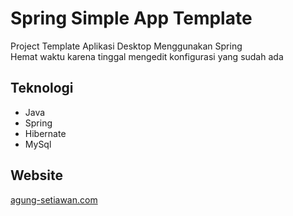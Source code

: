 Spring Simple App Template
==========================
Project Template Aplikasi Desktop Menggunakan Spring  
Hemat waktu karena tinggal mengedit konfigurasi yang sudah ada

Teknologi
---------------------
- Java
- Spring
- Hibernate
- MySql

Website
------------------
[agung-setiawan.com](http://agung-setiawan.com "Agung Setiawan")
